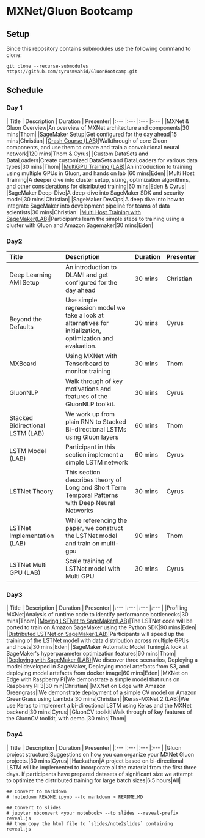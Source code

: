 # MXNet/Gluon Bootcamp

## Setup

Since this repository contains submodules use
the following command to clone:

`git clone --recurse-submodules
https://github.com/cyrusmvahid/GluonBootcamp.git`

## Schedule

### Day 1
|
Title | Description | Duration | Presenter| 
|:---    |:---   |:---
|:---      |
|MXNet & Gluon Overview|An overview of MXNet architecture and components|30 mins|Thom|
|SageMaker Setup|Get configured for the day ahead|15 mins|Christian|
|[Crash Course (LAB)](labs/gluon_crash_course)|Walkthrough of core Gluon components, and use them to create and train a convolutional neural network|120 mins|Thom & Cyrus|
|Custom DataSets and DataLoaders|Create customized DataSets and DataLoaders for various data types|30 mins|Thom|
|[MultiGPU Training (LAB)](labs/multiple_gpus_gluon/multiple_gpus_gluon.ipynb)|An introduction to training using multiple GPUs in Gluon, and hands on lab |60 mins|Eden|
|Multi Host Training|A deeper dive into cluster setup, sizing, optimization algorithms, and other considerations for distributed training|60 mins|Eden & Cyrus|
|SageMaker Deep-Dive|A deep-dive into SageMaker SDK and security model|30 mins|Christian|
|SageMaker DevOps|A deep dive into how to integrate SageMaker into development pipeline for teams of data scientists|30 mins|Christian|
|[Multi Host Training with SageMaker(LAB)](labs/distributed_training_gluon/distributed_training_gluon.ipynb)|Participants learn the simple steps to training using a cluster with Gluon and Amazon Sagemaker|30 mins|Eden|

### Day2
| Title | Description | Duration | Presenter|
|:---    |:---   |:---         |:---      |
|Deep Learning AMI Setup|An introduction to DLAMI and get configured for the day ahead|30 mins|Christian|
|Beyond the Defaults|Use simple regression model we take a look at alternatives for initialization, optimization and evaluation.|30 mins|Cyrus|
|MXBoard|Using MXNet with Tensorboard to monitor training|30 mins|Thom|
|GluonNLP|Walk through of key motivations and features of the GluonNLP toolkit.|30 mins|Cyrus|
|Stacked Bidirectional LSTM (LAB)|We work up from plain RNN to Stacked Bi-directional LSTMs using Gluon layers|60 mins|Thom|
|LSTM Model (LAB)|Participant in this section implement a simple LSTM network|60 mins|Cyrus|
|LSTNet Theory|This section describes theory of Long and Short Term Temporal Patterns with Deep Neural Networks|30 mins|Cyrus|
|LSTNet Implementation (LAB)|While referencing the paper, we construct the LSTNet model and train on multi-gpu|90 mins|Thom|
|LSTNet Multi GPU (LAB)|Scale training of LSTNet model with Multi GPU|30 mins|Cyrus|

### Day3
| Title | Description | Duration | Presenter| 
|:---
|:---   |:---         |:---      |
|Profiling MXNet|Analysis of runtime code to
identify performance bottlenecks|30 mins|Thom|
|[Moving LSTNet to SageMaker(LAB)](labs/porting_lstnet_to_sagemaker/porting_lstnet_to_sagemaker.ipynb)|The LSTNet code will be ported to train on Amazon SageMaker using the Python SDK|90 mins|Eden|
|[Distributed LSTNet on SageMaker(LAB)](labs/lstnet_multi_gpu_distributed/lstnet_multi_gpu_distributed.ipynb)|Participants will speed up the training of the LSTNet model with data distribution across multiple GPUs and hosts|30 mins|Eden|
|SageMaker Automatic Model Tuning|A look at SageMaker's hyperparameter optimization features|60 mins|Thom|
|[Deploying with SageMaker (LAB)](labs/deploying_endpoint/deploying_endpoint.ipynb)|We discover three scenarios, Deploying a model developed in SageMaker, Deploying model artefacts from S3, and deploying model artefacts from docker image|60 mins|Eden|
|MXNet on Edge with Raspberry PI|We demonstrate a simple model that runs on Raspberry PI 3|30 min|Christian|
|MXNet on Edge with Amazon Greengrass|IWe demonstrate deployment of a simple CV model on Amazon GreenGrass using Lambda|30 mins|Christian|
|Keras-MXNet 2 (LAB)|We use Keras to implement a bi-directional LSTM using Keras and the MXNet backend|30 mins|Cyrus|
|GluonCV toolkit|Walk through of key features of the GluonCV toolkit, with demo.|30 mins|Thom|

### Day4
| Title | Description | Duration | Presenter| 
|:---
|:---   |:---         |:---      |
|Gluon project structure|Suggestions on how you can organize your MXNet Gluon projects.|30 mins|Cyrus|
|Hackathon|A project based on bi-directional LSTM will be implemented to incorporate all the material from the first three days. If participants have prepared datasets of significant size we attempt to optimize the distributed training for large batch sizes|6.5 hours|All|

```{.python .input  n=4}
## Convert to markdown
# !notedown README.ipynb --to markdown > README.MD
```

```{.python .input  n=2}
## Convert to slides
# jupyter nbconvert <your notebook> --to slides --reveal-prefix reveal.js
## then copy the html file to `slides/note2slides` containing reveal.js
```
